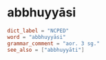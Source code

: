 # abbhuyyāsi

``` toml
dict_label = "NCPED"
word = "abbhuyyāsi"
grammar_comment = "aor. 3 sg."
see_also = ["abbhuyyāti"]
```

